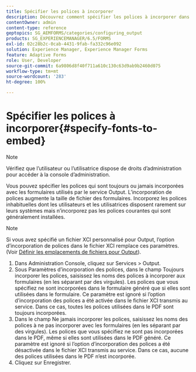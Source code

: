 ```yaml
---
title: Spécifier les polices à incorporer
description: Découvrez comment spécifier les polices à incorporer dans un formulaire adaptatif. Vous pouvez spécifier les polices qui sont incorporées ou ne le sont jamais dans des formulaires générés par le service Forms.
contentOwner: admin
content-type: reference
geptopics: SG_AEMFORMS/categories/configuring_output
products: SG_EXPERIENCEMANAGER/6.5/FORMS
exl-id: 02c28b2c-0cab-4431-9fab-fa332c96e092
solution: Experience Manager, Experience Manager Forms
feature: Adaptive Forms
role: User, Developer
source-git-commit: 6a9806d8f40f711a610c130c63d9ab9b2460d075
workflow-type: tm+mt
source-wordcount: '283'
ht-degree: 100%

---
```


# Spécifier les polices à incorporer{#specify-fonts-to-embed}

>[!NOTE]
> 
> Vérifiez que l’utilisateur ou l’utilisatrice dispose de droits d’administration pour accéder à la console d’administration.

Vous pouvez spécifier les polices qui sont toujours ou jamais incorporées avec les formulaires utilisés par le service Output. L’incorporation de polices augmente la taille de fichier des formulaires. Incorporez les polices inhabituelles dont les utilisateurs et les utilisatrices disposent rarement sur leurs systèmes mais n’incorporez pas les polices courantes qui sont généralement installées.

>[!NOTE]
>
>Si vous avez spécifié un fichier XCI personnalisé pour Output, l’option d’incorporation de polices dans le fichier XCI remplace ces paramètres. (Voir [Définir les emplacements de fichiers pour Output](/help/forms/using/admin-help/specify-file-locations-output.md#specify-file-locations-for-output)).

1. Dans Administration Console, cliquez sur Services > Output.
1. Sous Paramètres d’incorporation des polices, dans le champ Toujours incorporer les polices, saisissez les noms des polices à incorporer aux formulaires (en les séparant par des virgules). Les polices que vous spécifiez ne sont incorporées dans le formulaire généré que si elles sont utilisées dans le formulaire. Ce paramètre est ignoré si l’option d’incorporation des polices a été activée dans le fichier XCI transmis au service. Dans ce cas, toutes les polices utilisées dans le PDF sont toujours incorporées.
1. Dans le champ Ne jamais incorporer les polices, saisissez les noms des polices à ne pas incorporer avec les formulaires (en les séparant par des virgules). Les polices que vous spécifiez ne sont pas incorporées dans le PDF, même si elles sont utilisées dans le PDF généré. Ce paramètre est ignoré si l’option d’incorporation des polices a été désactivée dans le fichier XCI transmis au service. Dans ce cas, aucune des polices utilisées dans le PDF n’est incorporée.
1. Cliquez sur Enregistrer.
